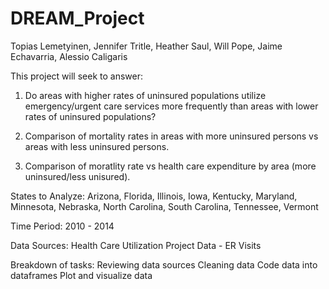 # DREAM_Project
Topias Lemetyinen, Jennifer Tritle, Heather Saul, Will Pope, Jaime Echavarria, Alessio Caligaris

This project will seek to answer:

1. Do areas with higher rates of uninsured populations utilize emergency/urgent care services more frequently than
    areas with lower rates of uninsured populations?
    
2. Comparison of mortality rates in areas with more uninsured persons vs areas with less uninsured persons.

3. Comparison of moratlity rate vs health care expenditure by area (more uninsured/less unisured).


States to Analyze:
Arizona, Florida, Illinois, Iowa, Kentucky, Maryland, Minnesota, Nebraska, North Carolina, South Carolina, Tennessee, Vermont

Time Period:
2010 - 2014

Data Sources:
Health Care Utilization Project Data - ER Visits


Breakdown of tasks:
Reviewing data sources
Cleaning data
Code data into dataframes 
Plot and visualize data
